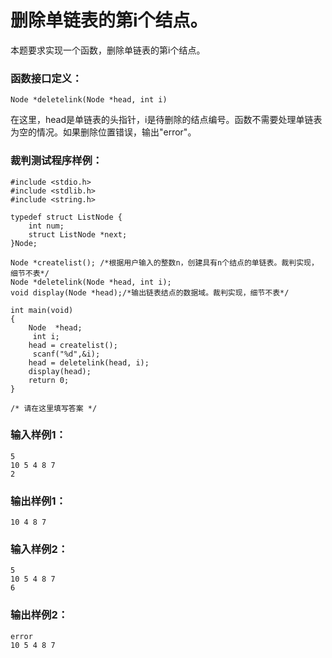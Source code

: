 # 删除单链表的第i个结点。
本题要求实现一个函数，删除单链表的第i个结点。

### 函数接口定义：
```
Node *deletelink(Node *head, int i)
```

在这里，head是单链表的头指针，i是待删除的结点编号。函数不需要处理单链表为空的情况。如果删除位置错误，输出"error"。
### 裁判测试程序样例：
```
#include <stdio.h>
#include <stdlib.h>
#include <string.h>

typedef struct ListNode {
    int num;
    struct ListNode *next;
}Node;

Node *createlist(); /*根据用户输入的整数n，创建具有n个结点的单链表。裁判实现，细节不表*/
Node *deletelink(Node *head, int i);
void display(Node *head);/*输出链表结点的数据域。裁判实现，细节不表*/

int main(void)
{
    Node  *head;
	 int i;
    head = createlist();
	 scanf("%d",&i);
    head = deletelink(head, i);
    display(head);
    return 0;
}

/* 请在这里填写答案 */
```

### 输入样例1：
```in
5
10 5 4 8 7
2
```
### 输出样例1：
```out
10 4 8 7

```
### 输入样例2：
```in
5
10 5 4 8 7
6
```
### 输出样例2：
```out
error
10 5 4 8 7

```

